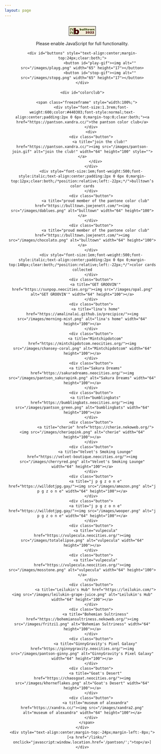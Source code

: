 ```yaml
---
layout: page
---
```

<script>document.title="𝗯𝘂𝗹𝗹𝘁𝗼𝘄𝗻.𝟮𝟬𝟮𝟮 | pantson color club"</script>
<script>
	function showButtons() {
		var wall = document.getElementById("button-wall");
		var x = document.getElementById("buttons");
		wall.style.display = "block";
		x.style.display = "none";
	} 
	function hideButtons() {
		var wall = document.getElementById("button-wall");
		var x = document.getElementById("buttons");
		wall.style.display = "none";
		x.style.display = "block";
	} 
</script>

<div style="margin:24px 9px 0 9px;padding-left:2px;padding-bottom:9px;text-align:center;z-index:1000;">
	<a href="/images/b22button.png" download="b22button"><img src="/images/b22button.png" alt="b22button" title="click to download and thanks for linking!" style="width:88px;margin-top:2px;"></a>
	<noscript>
		<p>
			Please enable JavaScript for full functionality.
		</p>	
	</noscript>		
				
	<div id="buttons" style="text-align:center;margin-top:24px;clear:both;">
					<button id="play-gif"><img alt="" src="/images/playg.png" width="65" height="17"></button>
					<button id="stop-gif"><img alt="" src="/images/stopg.png" width="65" height="17"></button>
	</div>

	<div id="colorclub">

		<span class="freezeframe" style="width:100%;">
			<div style="font-size:1.3rem;font-weight:600;color:#440303;font-style:normal;text-align:center;padding:2px 0 6px 0;margin-top:0;clear:both;"><a href="https://pantson.xandra.cc/">the pantson color club</a>
			</div>
			<div>
			<div class="button">
					<a title="join the club!" href="https://pantson.xandra.cc/"><img src="/images/pantson-join.gif" alt="join the club!" width="64" height="100" style=""></a>
				</div>
			</div>
			<div style="font-size:1em;font-weight:500;font-style:italic;text-align:center;padding:2px 0 6px 0;margin-top:12px;clear:both;/*position:relative;left:-22px;*/">bulltown’s color cards
			</div>
			<div class="button">
				<a title="proud member of the pantone color club" href="https://bulltown.joejenett.com/"><img src="/images/dablues.png" alt="bulltown" width="64" height="100"></a>
			</div>
			<div class="button">
				<a title="proud member of the pantone color club" href="https://bulltown.joejenett.com/"><img src="/images/chocolato.png" alt="bulltown" width="64" height="100"></a>
			</div>
			<div style="font-size:1em;font-weight:500;font-style:italic;text-align:center;padding:2px 0 6px 0;margin-top:140px;clear:both;/*position:relative;left:-22px;*/">color cards collected
			</div>
			<div class="button">
				<a title="GET GROOVIN'" href="https://sunpop.neocities.org/"><img src="/images/opal.png" alt="GET GROOVIN'" width="64" height="100"></a>
			</div>
			<div class="button">
				<a title="lina's home" href="https://amalinalai.github.io/precipice/"><img src="/images/morning-mist.png" alt="lina's home" width="64" height="100"></a>
			</div>
			<div class="button">
				<a title="Mintchipdotcom" href="https://mintchipdotcom.neocities.org/"><img src="/images/chansey-coral.png" alt="Mintchipdotcom" width="64" height="100"></a>
			</div>
			<div class="button">
				<a title="Sakura Dreams" href="https://sakuradreams.neocities.org/"><img src="/images/pantson_sakurapink.png" alt="Sakura Dreams" width="64" height="100"></a>
			</div>
			<div class="button">
				<a title="bumblingbats" href="https://bumblingbats.neocities.org/"><img src="/images/pantson_green.png" alt="bumblingbats" width="64" height="100"></a>
			</div>
			<div class="button">
				<a title="cherie" href="https://cherie.nekoweb.org/"><img src="/images/cheriepink.png" alt="cherie" width="64" height="100"></a>
			</div>
			<div class="button">
				<a title="Velvet's Smoking Lounge" href="https://velvet-boutique.neocities.org/"><img src="/images/cherryred.png" alt="Velvet's Smoking Lounge" width="64" height="100"></a>
			</div>
			<div class="button">
				<a title="j p g z o n e" href="https://willdotjpg.gay/"><img src="/images/amazon.png" alt="j p g z o n e" width="64" height="100"></a>
			</div>
			<div class="button">
				<a title="j p g z o n e" href="https://willdotjpg.gay/"><img src="/images/wooper.png" alt="j p g z o n e" width="64" height="100"></a>
			</div>
			<div class="button">
				<a title="vulpecula" href="https://vulpecula.neocities.org/"><img src="/images/totalelipse.png" alt="vulpecula" width="64" height="100"></a>
			</div>
			<div class="button">
				<a title="vulpecula" href="https://vulpecula.neocities.org/"><img src="/images/mosstone.png" alt="vulpecula" width="64" height="100"></a>
			</div>
			<div class="button">
				<a title="Leilukin's Hub" href="https://leilukin.com/"><img src="/images/leilukin-grape-juice.png" alt="Leilukin's Hub" width="64" height="100"></a>
			</div>
			<div class="button">
				<a title="Bohemian Sultriness" href="https://bohemiansultriness.nekoweb.org/"><img src="/images/fritzi1.png" alt="Bohemian Sultriness" width="64" height="100"></a>
			</div>
			<div class="button">
				<a title="GinnyGravity's Pixel Galaxy" href="https://ginnygravity.neocities.org/"><img src="/images/pantson-ginny.png" alt="GinnyGravity's Pixel Galaxy" width="64" height="100"></a>
			</div>
			<div class="button">
				<a title="Goat's Desert" href="https://chaosgoat.neocities.org/"><img src="/images/khorneflakes.png" alt="Goat's Desert" width="64" height="100"></a>
			</div>
			<div class="button">
				<a title="museum of alexandra" href="https://xandra.cc/"><img src="/images/xandra2.png" alt="museum of alexandra" width="64" height="100"></a>
			</div>
		</span>
	</div>
	<div style="text-align:center;margin-top:-24px;margin-left:-8px;">
		[<a href="/links/" onclick="javascript:window.location.href='/pantson/';">top</a>]
	</div>
</div>
<script src="/js/freezeframe.min.js"></script>
		
